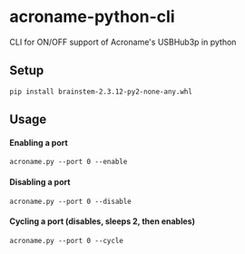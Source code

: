 # acroname-python-cli
CLI for ON/OFF support of Acroname's USBHub3p in python

## Setup
`pip install brainstem-2.3.12-py2-none-any.whl`

## Usage
#### Enabling a port
  `acroname.py --port 0 --enable`
#### Disabling a port
 `acroname.py --port 0 --disable`
#### Cycling a port (disables, sleeps 2, then enables)
  `acroname.py --port 0 --cycle`
